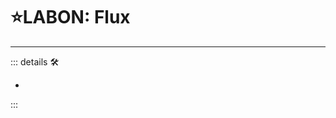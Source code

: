 # ⭐<labor>LABON: Flux</labor>

---

<!-- =================================================== -->
<!-- =================================================== -->
<!-- =================================================== -->
<!-- =================================================== -->
<!-- =================================================== -->
::: details 🛠

-

:::
